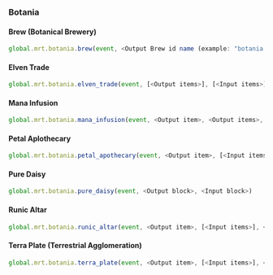 ### Botania

#### Brew (Botanical Brewery)

```js
global.mrt.botania.brew(event, <Output Brew id name (example: "botania:haste")>, [<Input items>], <id>)
```

#### Elven Trade

```js
global.mrt.botania.elven_trade(event, [<Output items>], [<Input items>], <id>)
```

#### Mana Infusion

```js
global.mrt.botania.mana_infusion(event, <Output item>, <Output items>, <Mana (1000 by default)>, "Catalyst", <id>)
```

#### Petal Aplothecary

```js
global.mrt.botania.petal_apothecary(event, <Output item>, [<Input items>], <id>)
```

#### Pure Daisy

```js
global.mrt.botania.pure_daisy(event, <Output block>, <Input block>)
```

#### Runic Altar

```js
global.mrt.botania.runic_altar(event, <Output item>, [<Input items>], <Mana (5000 by default)>, <id>)
```

#### Terra Plate (Terrestrial Agglomeration)

```js
global.mrt.botania.terra_plate(event, <Output item>, [<Input items>], <Mana (100000 by default)>, <id>)
```